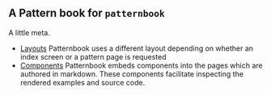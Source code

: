 A Pattern book for `patternbook`
----

A little meta.

- [Layouts](./layouts/) Patternbook uses a different layout
  depending on whether an index screen or a pattern page is
  requested
- [Components](./components/) Patternbook embeds components
  into the pages which are authored in markdown.  These
  components facilitate inspecting the rendered examples
  and source code.

